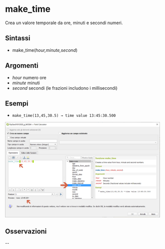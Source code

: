 # make_time

Crea un valore temporale da ore, minuti e secondi numeri.

## Sintassi

* make_time(_hour,minute,second_)

## Argomenti

* _hour_ numero ore
* _minute_ minuti
* _second_ secondi (le frazioni includono i millisecondi)


## Esempi

* `make_time(13,45,30.5) → time value 13:45:30.500`

![](../../img/data_e_ora/make_time1.png)

## Osservazioni

--
